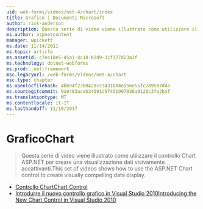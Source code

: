 ```yaml
---
uid: web-forms/videos/net-4/chart/index
title: Grafico | Documenti Microsoft
author: rick-anderson
description: Questa serie di video viene illustrato come utilizzare il controllo Chart ASP.NET per creare una visualizzazione dati visivamente accattivanti.
ms.author: aspnetcontent
manager: wpickett
ms.date: 11/14/2011
ms.topic: article
ms.assetid: c7ec18e5-45a1-4c18-b2d9-31f377d23a3f
ms.technology: dotnet-webforms
ms.prod: .net-framework
msc.legacyurl: /web-forms/videos/net-4/chart
msc.type: chapter
ms.openlocfilehash: 4bb94f23b0428cc3431b84e556e55fc789587d4a
ms.sourcegitcommit: 9a9483aceb34591c97451997036a9120c3fe2baf
ms.translationtype: MT
ms.contentlocale: it-IT
ms.lasthandoff: 11/10/2017
---
```

<a name="chart"></a><span data-ttu-id="5cc45-103">Grafico</span><span class="sxs-lookup"><span data-stu-id="5cc45-103">Chart</span></span>
====================
> <span data-ttu-id="5cc45-104">Questa serie di video viene illustrato come utilizzare il controllo Chart ASP.NET per creare una visualizzazione dati visivamente accattivanti.</span><span class="sxs-lookup"><span data-stu-id="5cc45-104">This set of videos shows how to use the ASP.NET Chart control to create visually compelling data display.</span></span>


- [<span data-ttu-id="5cc45-105">Controllo Chart</span><span class="sxs-lookup"><span data-stu-id="5cc45-105">Chart Control</span></span>](aspnet-4-quick-hit-chart-control.md)
- [<span data-ttu-id="5cc45-106">Introdurre il nuovo controllo grafico in Visual Studio 2010</span><span class="sxs-lookup"><span data-stu-id="5cc45-106">Introducing the New Chart Control in Visual Studio 2010</span></span>](aspnet-4-how-do-i-introducing-the-new-chart-control-in-visual-studio-2010.md)
